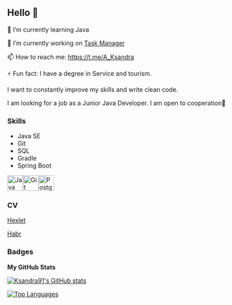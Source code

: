 ## Hello 👋

<!--
**Ksandra91/Ksandra91** is a ✨ _special_ ✨ repository because its `README.md` (this file) appears on your GitHub profile.

Here are some ideas to get you started:

- 🔭 I’m currently working on ...

- 👯 I’m looking to collaborate on ...
- 🤔 I’m looking for help with ...
- 💬 Ask me about ...
- 📫 How to reach me: ...
- 😄 Pronouns: ...
- ⚡ Fun fact: ...
-->
🌱 I’m currently learning Java

🔭 I’m currently working on [Task Manager](https://github.com/Ksandra91/java-project-99) 

📫 How to reach me: https://t.me/A_Ksandra

⚡ Fun fact: I have a degree in Service and tourism.


I want to constantly improve my skills and write clean code.

I am looking for a job as a Junior Java Developer. I am open to cooperation🙂
### Skills 

+ Java SE
+ Git
+ SQL
+ Gradle
+ Spring Boot


<p align="left">
<a href="https://www.oracle.com/java/" target="_blank" rel="noreferrer"><img src="https://raw.githubusercontent.com/danielcranney/readme-generator/main/public/icons/skills/java-colored.svg" width="36" height="36" alt="Java" /></a><a href="https://git-scm.com/" target="_blank" rel="noreferrer"><img src="https://raw.githubusercontent.com/danielcranney/readme-generator/main/public/icons/skills/git-colored.svg" width="36" height="36" alt="Git" /></a><a href="https://www.postgresql.org/" target="_blank" rel="noreferrer"><img src="https://raw.githubusercontent.com/danielcranney/readme-generator/main/public/icons/skills/postgresql-colored.svg" width="36" height="36" alt="PostgreSQL" /></a>
                    </p>

### CV
[Hexlet](https://cv.hexlet.io/ru/resumes/3783)

[Habr](https://career.habr.com/ksandra91)
### Badges

<b>My GitHub Stats</b>

<a href="http://www.github.com/Ksandra91"><img src="https://github-readme-stats.vercel.app/api?username=Ksandra91&show_icons=true&hide=&count_private=true&title_color=0891b2&text_color=ffffff&icon_color=0891b2&bg_color=1c1917&hide_border=true&show_icons=true" alt="Ksandra91's GitHub stats" /></a>

<a href="https://github.com/Ksandra91" align="left"><img src="https://github-readme-stats.vercel.app/api/top-langs/?username=Ksandra91&langs_count=10&title_color=0891b2&text_color=ffffff&icon_color=0891b2&bg_color=1c1917&hide_border=true&locale=en&custom_title=Top%20%Languages" alt="Top Languages" /></a>
